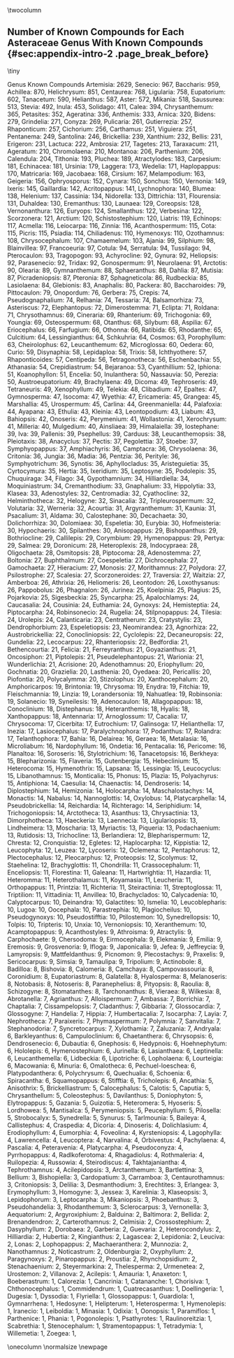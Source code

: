 \twocolumn
## Number of Known Compounds for Each Asteraceae Genus With Known Compounds {#sec:appendix-intro-2 .page_break_before}

\tiny

Genus	Known Compounds
Artemisia: 2629, 
Senecio: 967, 
Baccharis: 959, 
Achillea: 870, 
Helichrysum: 851, 
Centaurea: 768, 
Ligularia: 758, 
Eupatorium: 602, 
Tanacetum: 590, 
Helianthus: 587, 
Aster: 572, 
Mikania: 518, 
Saussurea: 513, 
Stevia: 492, 
Inula: 453, 
Solidago: 411, 
Calea: 394, 
Chrysanthemum: 365, 
Petasites: 352, 
Ageratina: 336, 
Anthemis: 333, 
Arnica: 320, 
Bidens: 279, 
Grindelia: 271, 
Conyza: 269, 
Pulicaria: 261, 
Gutierrezia: 257, 
Rhaponticum: 257, 
Cichorium: 256, 
Carthamus: 251, 
Viguiera: 251, 
Pentanema: 249, 
Santolina: 246, 
Brickellia: 239, 
Xanthium: 232, 
Bellis: 231, 
Erigeron: 231, 
Lactuca: 222, 
Ambrosia: 217, 
Tagetes: 213, 
Taraxacum: 211, 
Ageratum: 210, 
Chromolaena: 210, 
Montanoa: 206, 
Parthenium: 206, 
Calendula: 204, 
Tithonia: 193, 
Pluchea: 189, 
Atractylodes: 183, 
Carpesium: 181, 
Echinacea: 181, 
Ursinia: 179, 
Laggera: 173, 
Wedelia: 171, 
Haplopappus: 170, 
Matricaria: 169, 
Jacobaea: 168, 
Cirsium: 167, 
Melampodium: 163, 
Geigeria: 156, 
Ophryosporus: 152, 
Cynara: 150, 
Sonchus: 150, 
Vernonia: 149, 
Ixeris: 145, 
Gaillardia: 142, 
Acritopappus: 141, 
Lychnophora: 140, 
Blumea: 138, 
Helenium: 137, 
Cassinia: 134, 
Nidorella: 133, 
Dittrichia: 131, 
Flourensia: 131, 
Duhaldea: 130, 
Eremanthus: 130, 
Launaea: 129, 
Coreopsis: 128, 
Vernonanthura: 126, 
Euryops: 124, 
Smallanthus: 122, 
Verbesina: 122, 
Scorzonera: 121, 
Arctium: 120, 
Schistostephium: 120, 
Liatris: 119, 
Echinops: 117, 
Acmella: 116, 
Leiocarpa: 116, 
Zinnia: 116, 
Acanthospermum: 115, 
Cota: 115, 
Picris: 115, 
Psiadia: 114, 
Chiliadenus: 110, 
Hymenoxys: 110, 
Ozothamnus: 108, 
Chrysocephalum: 107, 
Chamaemelum: 103, 
Ajania: 99, 
Silphium: 98, 
Blainvillea: 97, 
Francoeuria: 97, 
Cotula: 94, 
Serratula: 94, 
Tussilago: 94, 
Pterocaulon: 93, 
Tragopogon: 93, 
Achyrocline: 92, 
Gynura: 92, 
Heliopsis: 92, 
Parasenecio: 92, 
Tridax: 92, 
Gonospermum: 91, 
Neurolaena: 91, 
Arctotis: 90, 
Olearia: 89, 
Gymnanthemum: 88, 
Sphaeranthus: 88, 
Dahlia: 87, 
Mutisia: 87, 
Picradeniopsis: 87, 
Pteronia: 87, 
Sphagneticola: 86, 
Rudbeckia: 85, 
Lasiolaena: 84, 
Glebionis: 83, 
Anaphalis: 80, 
Packera: 80, 
Baccharoides: 79, 
Pittocaulon: 79, 
Onopordum: 76, 
Gerbera: 75, 
Crepis: 74, 
Pseudognaphalium: 74, 
Relhania: 74, 
Tessaria: 74, 
Balsamorhiza: 73, 
Asteriscus: 72, 
Elephantopus: 72, 
Dimerostemma: 71, 
Eclipta: 71, 
Roldana: 71, 
Chrysothamnus: 69, 
Cineraria: 69, 
Rhanterium: 69, 
Trichogonia: 69, 
Youngia: 69, 
Osteospermum: 68, 
Otanthus: 68, 
Silybum: 68, 
Aspilia: 67, 
Eriocephalus: 66, 
Farfugium: 66, 
Othonna: 66, 
Ratibida: 65, 
Rhodanthe: 65, 
Culcitium: 64, 
Lessingianthus: 64, 
Schkuhria: 64, 
Cosmos: 63, 
Porophyllum: 63, 
Cheirolophus: 62, 
Leucanthemum: 62, 
Microglossa: 60, 
Oedera: 60, 
Curio: 59, 
Disynaphia: 58, 
Lepidaploa: 58, 
Trixis: 58, 
Ichthyothere: 57, 
Rhaponticoides: 57, 
Centipeda: 56, 
Tetragonotheca: 56, 
Eschenbachia: 55, 
Athanasia: 54, 
Crepidiastrum: 54, 
Bejaranoa: 53, 
Cyanthillium: 52, 
Iphiona: 51, 
Koanophyllon: 51, 
Encelia: 50, 
Inulanthera: 50, 
Nassauvia: 50, 
Perezia: 50, 
Austroeupatorium: 49, 
Brachylaena: 49, 
Dicoma: 49, 
Tephroseris: 49, 
Tetraneuris: 49, 
Xenophyllum: 49, 
Telekia: 48, 
Clibadium: 47, 
Epaltes: 47, 
Gymnosperma: 47, 
Isocoma: 47, 
Wyethia: 47, 
Ericameria: 45, 
Grangea: 45, 
Marshallia: 45, 
Urospermum: 45, 
Carlina: 44, 
Greenmaniella: 44, 
Palafoxia: 44, 
Ayapana: 43, 
Ethulia: 43, 
Kleinia: 43, 
Leontopodium: 43, 
Liabum: 43, 
Bahiopsis: 42, 
Onoseris: 42, 
Perymenium: 41, 
Wollastonia: 41, 
Xerochrysum: 41, 
Milleria: 40, 
Mulgedium: 40, 
Ainsliaea: 39, 
Himalaiella: 39, 
Iostephane: 39, 
Iva: 39, 
Pallenis: 39, 
Psephellus: 39, 
Carduus: 38, 
Leucanthemopsis: 38, 
Pleiotaxis: 38, 
Anacyclus: 37, 
Pectis: 37, 
Pegolettia: 37, 
Stoebe: 37, 
Symphyopappus: 37, 
Amphiachyris: 36, 
Camptacra: 36, 
Chrysolaena: 36, 
Critonia: 36, 
Jungia: 36, 
Madia: 36, 
Pentzia: 36, 
Perityle: 36, 
Symphyotrichum: 36, 
Synotis: 36, 
Aphyllocladus: 35, 
Aristeguietia: 35, 
Cyrtocymura: 35, 
Hertia: 35, 
Ixeridium: 35, 
Leptosyne: 35, 
Podolepis: 35, 
Chuquiraga: 34, 
Filago: 34, 
Gypothamnium: 34, 
Hilliardiella: 34, 
Moquiniastrum: 34, 
Cremanthodium: 33, 
Gnaphalium: 33, 
Hippolytia: 33, 
Klasea: 33, 
Adenostyles: 32, 
Centromadia: 32, 
Cyathocline: 32, 
Helminthotheca: 32, 
Helogyne: 32, 
Sinacalia: 32, 
Tripleurospermum: 32, 
Volutaria: 32, 
Werneria: 32, 
Acourtia: 31, 
Argyranthemum: 31, 
Kaunia: 31, 
Psacalium: 31, 
Aldama: 30, 
Calostephane: 30, 
Decachaeta: 30, 
Dolichorrhiza: 30, 
Dolomiaea: 30, 
Espeletia: 30, 
Eurybia: 30, 
Hofmeisteria: 30, 
Hypochaeris: 30, 
Spilanthes: 30, 
Anisopappus: 29, 
Bishopanthus: 29, 
Bothriocline: 29, 
Callilepis: 29, 
Corymbium: 29, 
Hymenopappus: 29, 
Pertya: 29, 
Salmea: 29, 
Doronicum: 28, 
Heteroplexis: 28, 
Indocypraea: 28, 
Oligochaeta: 28, 
Osmitopsis: 28, 
Piptocoma: 28, 
Adenostemma: 27, 
Boltonia: 27, 
Buphthalmum: 27, 
Coespeletia: 27, 
Dichrocephala: 27, 
Gamochaeta: 27, 
Hieracium: 27, 
Monosis: 27, 
Morithamnus: 27, 
Polydora: 27, 
Psilostrophe: 27, 
Scalesia: 27, 
Scorzoneroides: 27, 
Traversia: 27, 
Waitzia: 27, 
Amberboa: 26, 
Athrixia: 26, 
Heliomeris: 26, 
Leontodon: 26, 
Loxothysanus: 26, 
Pappobolus: 26, 
Phagnalon: 26, 
Jurinea: 25, 
Koelpinia: 25, 
Plagius: 25, 
Pojarkovia: 25, 
Sigesbeckia: 25, 
Syncarpha: 25, 
Apalochlamys: 24, 
Caucasalia: 24, 
Cousinia: 24, 
Euthamia: 24, 
Gynoxys: 24, 
Hemisteptia: 24, 
Piptocarpha: 24, 
Robinsonecio: 24, 
Rugelia: 24, 
Stilpnopappus: 24, 
Tilesia: 24, 
Urolepis: 24, 
Calanticaria: 23, 
Centratherum: 23, 
Cratystylis: 23, 
Dendrophorbium: 23, 
Espeletiopsis: 23, 
Neomirandea: 23, 
Agnorhiza: 22, 
Austrobrickellia: 22, 
Conocliniopsis: 22, 
Cyclolepis: 22, 
Decaneuropsis: 22, 
Gundelia: 22, 
Lecocarpus: 22, 
Rhanteriopsis: 22, 
Bedfordia: 21, 
Bethencourtia: 21, 
Felicia: 21, 
Ferreyranthus: 21, 
Goyazianthus: 21, 
Oncosiphon: 21, 
Piptolepis: 21, 
Pseudelephantopus: 21, 
Warionia: 21, 
Wunderlichia: 21, 
Acrisione: 20, 
Adenothamnus: 20, 
Eriophyllum: 20, 
Gochnatia: 20, 
Grazielia: 20, 
Lasthenia: 20, 
Oyedaea: 20, 
Pericallis: 20, 
Piofontia: 20, 
Polycalymma: 20, 
Stizolophus: 20, 
Xanthocephalum: 20, 
Amphoricarpos: 19, 
Brintonia: 19, 
Chrysoma: 19, 
Enydra: 19, 
Fitchia: 19, 
Fleischmannia: 19, 
Linzia: 19, 
Lorandersonia: 19, 
Nahuatlea: 19, 
Robinsonia: 19, 
Solanecio: 19, 
Syneilesis: 19, 
Adenocaulon: 18, 
Allagopappus: 18, 
Conoclinium: 18, 
Distephanus: 18, 
Heteranthemis: 18, 
Hyalis: 18, 
Xanthopappus: 18, 
Antennaria: 17, 
Arnoglossum: 17, 
Cacalia: 17, 
Chrysocoma: 17, 
Cicerbita: 17, 
Eutrochium: 17, 
Galinsoga: 17, 
Helianthella: 17, 
Inezia: 17, 
Lasiocephalus: 17, 
Paralychnophora: 17, 
Podanthus: 17, 
Rolandra: 17, 
Telanthophora: 17, 
Bahia: 16, 
Delairea: 16, 
Geraea: 16, 
Metalasia: 16, 
Microliabum: 16, 
Nardophyllum: 16, 
Ondetia: 16, 
Pentacalia: 16, 
Pericome: 16, 
Planaltoa: 16, 
Soroseris: 16, 
Stylotrichium: 16, 
Tanacetopsis: 16, 
Berkheya: 15, 
Blepharizonia: 15, 
Flaveria: 15, 
Gutenbergia: 15, 
Hebeclinium: 15, 
Heterocoma: 15, 
Hymenothrix: 15, 
Lapsana: 15, 
Lessingia: 15, 
Leucocyclus: 15, 
Libanothamnus: 15, 
Monticalia: 15, 
Phonus: 15, 
Plazia: 15, 
Polyachyrus: 15, 
Antiphiona: 14, 
Caesulia: 14, 
Chaenactis: 14, 
Dendroseris: 14, 
Diplostephium: 14, 
Hemizonia: 14, 
Holocarpha: 14, 
Maschalostachys: 14, 
Monactis: 14, 
Nabalus: 14, 
Nannoglottis: 14, 
Oxylobus: 14, 
Platycarphella: 14, 
Pseudobrickellia: 14, 
Reichardia: 14, 
Richterago: 14, 
Seriphidium: 14, 
Trichogoniopsis: 14, 
Arctotheca: 13, 
Asanthus: 13, 
Chrysactinia: 13, 
Dimorphotheca: 13, 
Haeckeria: 13, 
Laennecia: 13, 
Ligulariopsis: 13, 
Lindheimera: 13, 
Moscharia: 13, 
Myriactis: 13, 
Piqueria: 13, 
Podachaenium: 13, 
Rutidosis: 13, 
Trichocline: 13, 
Berlandiera: 12, 
Blepharispermum: 12, 
Chresta: 12, 
Cronquistia: 12, 
Egletes: 12, 
Haplocarpha: 12, 
Kippistia: 12, 
Leucophyta: 12, 
Leuzea: 12, 
Lycoseris: 12, 
Oclemena: 12, 
Pentaphorus: 12, 
Plectocephalus: 12, 
Pleocarphus: 12, 
Proteopsis: 12, 
Scolymus: 12, 
Staehelina: 12, 
Brachyglottis: 11, 
Chondrilla: 11, 
Crassocephalum: 11, 
Enceliopsis: 11, 
Florestina: 11, 
Galeana: 11, 
Hartwrightia: 11, 
Hazardia: 11, 
Heteromma: 11, 
Heterothalamus: 11, 
Koyamasia: 11, 
Leucheria: 11, 
Orthopappus: 11, 
Printzia: 11, 
Richteria: 11, 
Steiractinia: 11, 
Streptoglossa: 11, 
Triptilion: 11, 
Vittadinia: 11, 
Anvillea: 10, 
Brachyclados: 10, 
Calycadenia: 10, 
Calyptocarpus: 10, 
Deinandra: 10, 
Galactites: 10, 
Ismelia: 10, 
Leucoblepharis: 10, 
Lugoa: 10, 
Oocephala: 10, 
Parastrephia: 10, 
Plagiocheilus: 10, 
Pseudogynoxys: 10, 
Pseudostifftia: 10, 
Ptilostemon: 10, 
Synedrellopsis: 10, 
Tolpis: 10, 
Tripteris: 10, 
Unxia: 10, 
Vernoniopsis: 10, 
Xeranthemum: 10, 
Acamptopappus: 9, 
Acanthostyles: 9, 
Athroisma: 9, 
Atractylis: 9, 
Carphochaete: 9, 
Chersodoma: 9, 
Eirmocephala: 9, 
Elekmania: 9, 
Emilia: 9, 
Eremosis: 9, 
Grosvenoria: 9, 
Ifloga: 9, 
Japonicalia: 9, 
Jefea: 9, 
Jeffreycia: 9, 
Lamyropsis: 9, 
Mattfeldanthus: 9, 
Picnomon: 9, 
Plecostachys: 9, 
Praxelis: 9, 
Sericocarpus: 9, 
Simsia: 9, 
Tamaulipa: 9, 
Tripolium: 9, 
Actinobole: 8, 
Badilloa: 8, 
Bishovia: 8, 
Calomeria: 8, 
Camchaya: 8, 
Campovassouria: 8, 
Coronidium: 8, 
Eupatoriastrum: 8, 
Galatella: 8, 
Hyalosperma: 8, 
Melanoseris: 8, 
Notobasis: 8, 
Notoseris: 8, 
Paranephelius: 8, 
Pityopsis: 8, 
Raoulia: 8, 
Schizogyne: 8, 
Stomatanthes: 8, 
Tarchonanthus: 8, 
Vieraea: 8, 
Wilkesia: 8, 
Abrotanella: 7, 
Agrianthus: 7, 
Alloispermum: 7, 
Ambassa: 7, 
Borrichia: 7, 
Chaptalia: 7, 
Cissampelopsis: 7, 
Cladanthus: 7, 
Gibbaria: 7, 
Glossocardia: 7, 
Glossogyne: 7, 
Handelia: 7, 
Hippia: 7, 
Humbertacalia: 7, 
Isocarpha: 7, 
Layia: 7, 
Nephrotheca: 7, 
Paraixeris: 7, 
Phymaspermum: 7, 
Polymnia: 7, 
Sanvitalia: 7, 
Stephanodoria: 7, 
Syncretocarpus: 7, 
Xylothamia: 7, 
Zaluzania: 7, 
Andryala: 6, 
Barkleyanthus: 6, 
Campuloclinium: 6, 
Chaetanthera: 6, 
Chrysopsis: 6, 
Dendrosenecio: 6, 
Dubautia: 6, 
Gnephosis: 6, 
Hedypnois: 6, 
Hoehnephytum: 6, 
Hololepis: 6, 
Hymenostephium: 6, 
Jurinella: 6, 
Lasianthaea: 6, 
Leptinella: 6, 
Leucanthemella: 6, 
Lidbeckia: 6, 
Lipotriche: 6, 
Lopholaena: 6, 
Lourteigia: 6, 
Macowania: 6, 
Minuria: 6, 
Omalotheca: 6, 
Pechuel-loeschea: 6, 
Platypodanthera: 6, 
Polychrysum: 6, 
Quechualia: 6, 
Schoenia: 6, 
Spiracantha: 6, 
Squamopappus: 6, 
Stifftia: 6, 
Tricholepis: 6, 
Ancathia: 5, 
Anisothrix: 5, 
Brickelliastrum: 5, 
Calocephalus: 5, 
Calotis: 5, 
Caputia: 5, 
Chrysanthellum: 5, 
Coleostephus: 5, 
Davilanthus: 5, 
Doniophyton: 5, 
Elytropappus: 5, 
Gazania: 5, 
Guizotia: 5, 
Heteromera: 5, 
Hyoseris: 5, 
Lordhowea: 5, 
Mantisalca: 5, 
Perymeniopsis: 5, 
Peucephyllum: 5, 
Pilosella: 5, 
Strobocalyx: 5, 
Synedrella: 5, 
Synurus: 5, 
Tarlmounia: 5, 
Baileya: 4, 
Callistephus: 4, 
Craspedia: 4, 
Dicoria: 4, 
Dinoseris: 4, 
Dolichlasium: 4, 
Erodiophyllum: 4, 
Eumorphia: 4, 
Foveolina: 4, 
Kyrsteniopsis: 4, 
Lagophylla: 4, 
Lawrencella: 4, 
Leucoptera: 4, 
Narvalina: 4, 
Orbivestus: 4, 
Pachylaena: 4, 
Pascalia: 4, 
Peteravenia: 4, 
Platycarpha: 4, 
Pseudoconyza: 4, 
Pyrrhopappus: 4, 
Radlkoferotoma: 4, 
Rhagadiolus: 4, 
Rothmaleria: 4, 
Ruilopezia: 4, 
Russowia: 4, 
Steirodiscus: 4, 
Takhtajaniantha: 4, 
Tephrothamnus: 4, 
Acilepidopsis: 3, 
Arctanthemum: 3, 
Bartlettina: 3, 
Bellium: 3, 
Bishopiella: 3, 
Cardopatium: 3, 
Carramboa: 3, 
Centaurothamnus: 3, 
Critoniopsis: 3, 
Delilia: 3, 
Desmanthodium: 3, 
Erechtites: 3, 
Erlangea: 3, 
Erymophyllum: 3, 
Homogyne: 3, 
Jessea: 3, 
Karelinia: 3, 
Klaseopsis: 3, 
Lepidophorum: 3, 
Leptocarpha: 3, 
Mikaniopsis: 3, 
Phoebanthus: 3, 
Pseudohandelia: 3, 
Rhodanthemum: 3, 
Sclerocarpus: 3, 
Vernonella: 3, 
Aequatorium: 2, 
Argyroxiphium: 2, 
Balduina: 2, 
Baltimora: 2, 
Bellida: 2, 
Brenandendron: 2, 
Carterothamnus: 2, 
Celmisia: 2, 
Crossostephium: 2, 
Dasyphyllum: 2, 
Dorobaea: 2, 
Garberia: 2, 
Guevaria: 2, 
Heterocondylus: 2, 
Hilliardia: 2, 
Hubertia: 2, 
Kingianthus: 2, 
Lagascea: 2, 
Lepidonia: 2, 
Leuciva: 2, 
Lonas: 2, 
Lophopappus: 2, 
Machaeranthera: 2, 
Munnozia: 2, 
Nanothamnus: 2, 
Noticastrum: 2, 
Oldenburgia: 2, 
Oxyphyllum: 2, 
Paragynoxys: 2, 
Pinaropappus: 2, 
Proustia: 2, 
Rhynchopsidium: 2, 
Stenachaenium: 2, 
Steyermarkina: 2, 
Thelesperma: 2, 
Urmenetea: 2, 
Urostemon: 2, 
Villanova: 2, 
Acilepis: 1, 
Amauria: 1, 
Anaxeton: 1, 
Boeberastrum: 1, 
Calorezia: 1, 
Cancrinia: 1, 
Catananche: 1, 
Chorisiva: 1, 
Chthonocephalus: 1, 
Commidendrum: 1, 
Cuatrecasanthus: 1, 
Doellingeria: 1, 
Dugesia: 1, 
Dyssodia: 1, 
Flyriella: 1, 
Glossopappus: 1, 
Guardiola: 1, 
Gymnarrhena: 1, 
Hedosyne: 1, 
Helipterum: 1, 
Heterosperma: 1, 
Hymenolepis: 1, 
Iranecio: 1, 
Leiboldia: 1, 
Minasia: 1, 
Odixia: 1, 
Oonopsis: 1, 
Paramiflos: 1, 
Parthenice: 1, 
Phania: 1, 
Pogonolepis: 1, 
Psathyrotes: 1, 
Raulinoreitzia: 1, 
Scabrethia: 1, 
Stenocephalum: 1, 
Stramentopappus: 1, 
Tetradymia: 1, 
Willemetia: 1, 
Zoegea: 1, 


\onecolumn
\normalsize
\newpage